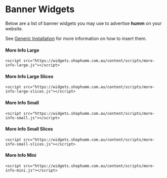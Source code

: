 # Banner Widgets

Below are a list of banner widgets you may use to advertise **humm** on your website.

See [Generic Installation](../installation) for more information on how to insert them.

#### More Info Large

```
<script src="https://widgets.shophumm.com.au/content/scripts/more-info-large.js"></script>
```

<script src="https://widgets.shophumm.com.au/content/scripts/more-info-large.js"></script>

#### More Info Large Slices

```
<script src="https://widgets.shophumm.com.au/content/scripts/more-info-large-slices.js"></script>
```

<script src="https://widgets.shophumm.com.au/content/scripts/more-info-large-slices.js"></script>

#### More Info Small

```
<script src="https://widgets.shophumm.com.au/content/scripts/more-info-small.js"></script>
```

<script src="https://widgets.shophumm.com.au/content/scripts/more-info-small.js"></script>

#### More Info Small Slices

```
<script src="https://widgets.shophumm.com.au/content/scripts/more-info-small-slices.js"></script>
```

<script src="https://widgets.shophumm.com.au/content/scripts/more-info-small-slices.js"></script>

#### More Info Mini

```
<script src="https://widgets.shophumm.com.au/content/scripts/more-info-mini.js"></script>
```

<script src="https://widgets.shophumm.com.au/content/scripts/more-info-mini.js"></script>

